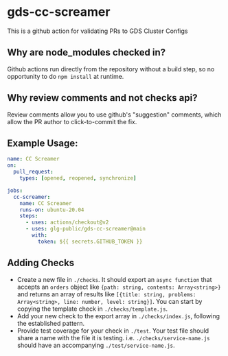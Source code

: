 # gds-cc-screamer
This is a github action for validating PRs to GDS Cluster Configs

## Why are node_modules checked in?

Github actions run directly from the repository without a build step, so no opportunity to do `npm install` at runtime.

## Why review comments and not checks api?

Review comments allow you to use github's "suggestion" comments, which allow the PR author to click-to-commit the fix.

## Example Usage:

```yml
name: CC Screamer
on:
  pull_request:
    types: [opened, reopened, synchronize]

jobs:
  cc-screamer:
    name: CC Screamer
    runs-on: ubuntu-20.04
    steps:
      - uses: actions/checkout@v2
      - uses: glg-public/gds-cc-screamer@main
        with:
          token: ${{ secrets.GITHUB_TOKEN }}
```

## Adding Checks

- Create a new file in `./checks`. It should export an `async function` that accepts an `orders` object like `{path: string, contents: Array<string>}` and returns an array of results like `[{title: string, problems: Array<string>, line: number, level: string}]`. You can start by copying the template check in `./checks/template.js`.
- Add your new check to the export array in `./checks/index.js`, following the established pattern.
- Provide test coverage for your check in `./test`. Your test file should share a name with the file it is testing. i.e. `./checks/service-name.js` should have an accompanying `./test/service-name.js`.